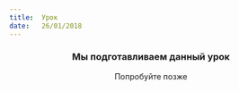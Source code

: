 ```yaml
---
title:  Урок
date:   26/01/2018
---
```


### <center>Мы подготавливаем данный урок</center>
<center>Попробуйте позже</center>